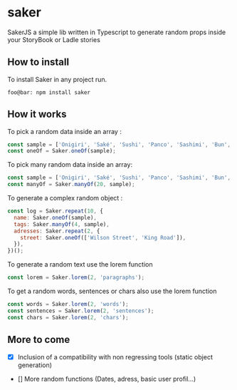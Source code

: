 # saker

SakerJS a simple lib written in Typescript to generate random props inside your StoryBook or Ladle stories

## How to install

To install Saker in any project run.

```console
foo@bar: npm install saker
```

## How it works

To pick a random data inside an array :

```js
const sample = ['Onigiri', 'Saké', 'Sushi', 'Panco', 'Sashimi', 'Bun', 'Bao'];
const oneOf = Saker.oneOf(sample);
```

To pick many random data inside an array:

```js
const sample = ['Onigiri', 'Saké', 'Sushi', 'Panco', 'Sashimi', 'Bun', 'Bao'];
const manyOf = Saker.manyOf(20, sample);
```

To generate a complex random object :

```js
const log = Saker.repeat(10, {
  name: Saker.oneOf(sample),
  tags: Saker.manyOf(4, sample),
  adresses: Saker.repeat(2, {
    street: Saker.oneOf(['Wilson Street', 'King Road']),
  }),
})();
```

To generate a random text use the lorem function

```js
const lorem = Saker.lorem(2, 'paragraphs');
```

To get a random words, sentences or chars also use the lorem function

```js
const words = Saker.lorem(2, 'words');
const sentences = Saker.lorem(2, 'sentences');
const chars = Saker.lorem(2, 'chars');
```

## More to come

- [x] Inclusion of a compatibility with non regressing tools (static object generation)
- [] More random functions (Dates, adress, basic user profil...)

